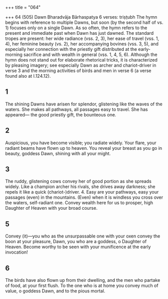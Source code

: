 +++
title = "064"

+++
64 (505) Dawn
Bharadvāja Bārhaspatya
6 verses: triṣṭubh
The hymn begins with reference to multiple Dawns, but soon (by the second half of  vs. 1) focuses only on a single Dawn. As so often, the hymn refers to the present and  immediate past when Dawn has just dawned. The standard tropes are present: her  wide radiance (vss. 2, 3), her ease of travel (vss. 1, 4), her feminine beauty (vs. 2),  her accompanying bovines (vss. 3, 5), and especially her connection with the priestly  gift distributed at the early-morning sacrifice and with wealth in general (vss. 1, 4,  5, 6). Although the hymn does not stand out for elaborate rhetorical tricks, it is  characterized by pleasing imagery; see especially Dawn as archer and chariot-driver  in verse 3 and the morning activities of birds and men in verse 6 (a verse found also  at I.124.12).
## 1
The shining Dawns have arisen for splendor, glistening like the waves of  the waters.
She makes all pathways, all passages easy to travel. She has appeared— the good priestly gift, the bounteous one.
## 2
Auspicious, you have become visible; you radiate widely. Your flare, your  radiant beams have flown up to heaven.
You reveal your breast as you go in beauty, goddess Dawn, shining with  all your might.
## 3
The ruddy, glistening cows convey her of good portion as she spreads  widely.
Like a champion archer his rivals, she drives away darkness; she repels it  like a quick (chariot-)driver. 4. Easy are your pathways, easy your passages (even) in the mountains.  (Even) when it is windless you cross over the waters, self-radiant one. Convey wealth here for us to prosper, high Daughter of Heaven with  your broad course.
## 5
Convey (it)—you who as the unsurpassable one with your oxen convey  the boon at your pleasure, Dawn,
you who are a goddess, o Daughter of Heaven. Become worthy to be  seen with your munificence at the early invocation!
## 6
The birds have also flown up from their dwelling, and the men who  partake of food, at your first flush.
To the one who is at home you convey much of value, o goddess Dawn,  and to the pious mortal.